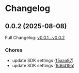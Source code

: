 # Changelog

## 0.0.2 (2025-08-08)

Full Changelog: [v0.0.1...v0.0.2](https://github.com/Fluidize-Inc/fluidize-python-sdk/compare/v0.0.1...v0.0.2)

### Chores

* update SDK settings ([f5aaa87](https://github.com/Fluidize-Inc/fluidize-python-sdk/commit/f5aaa8785665246e6da58be411c0f802c2f0f6bb))
* update SDK settings ([8d6d19a](https://github.com/Fluidize-Inc/fluidize-python-sdk/commit/8d6d19ab54fb9d59a796d33f5938ec41c8e811e1))
